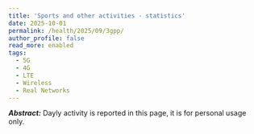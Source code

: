 ```yaml
---
title: 'Sports and other activities - statistics'
date: 2025-10-01
permalink: /health/2025/09/3gpp/
author_profile: false
read_more: enabled
tags:
  - 5G
  - 4G
  - LTE
  - Wireless
  - Real Networks
---
```


***Abstract:*** Dayly activity is reported in this page, it is for personal usage only.

<html>
<head>
	<style>
		h1 {
			text-align: center;
		}
		
		h2 {
			text-align: left;
		}
	</style>
</head>
<script src="https://cdnjs.cloudflare.com/ajax/libs/Chart.js/2.5.0/Chart.min.js"></script>
<body>
<h1>  February 2025 </h1>
<h2>  Activity per day </h2>
<canvas id="myChartPerDay_feb2025" style="width:100%;max-width:600px"></canvas>

<h2>  Activity Accumulated during the entire month </h2>
<canvas id="myChartPerCDF_feb2025" style="width:100%;max-width:600px"></canvas>

<script>


const xValues = 
[  1,  2,  3,  4,  5,  6,  7,  8,  9, 10, 11, 12, 13, 14, 15, 16, 17, 18, 19, 20, 21, 22, 23, 24, 25, 26, 27, 28];
const yCrossCountry = 
[  0,  1,  0,  0,  0,  0,  0,  0,  0,  1,  0,  0,  1,  0,  0,  0,  0,  0,  0,  0,  0,  0,  0,  0,  0,  0,  1,  0];
const ySwimming = 
[  1,0.5,  0,  0,  0,  0,  0,  0,  0,0.5,  0,  0,  1,0.3,  0,  0,  0,  0,  0,  0,  0,  0,  0,  0,  0,  0,  0,  0];
const yGym =
[  0,0.1,  0,  0,  0,  0,  0,  0,  0,  2,  0,  3,  0,  0,  0,  0,  0,  0,  0,  0,  0,  0,  0,  0,  0,  0,  0,  0];


function Arrays_sum(array1, array2) {
  var result = [];

  var ctr = 0;
  var x = 0;

  if (array1.length === 0)
    return "array1 is empty";

  if (array2.length === 0)
    return "array2 is empty";

  while (ctr < array1.length && ctr < array2.length) {
    result.push(array1[ctr] + array2[ctr]);
    ctr++;
  }

  if (ctr === array1.length) {
    for (x = ctr; x < array2.length; x++) {
      result.push(array2[x]);
    }
  } else {
    for (x = ctr; x < array1.length; x++) {
      result.push(array1[x]);
    }
  }

  return result;
};


function Arrays_cdf(array1) {
  var result = [];

  var ctr = 0;
  var x = 0;

  if (array1.length === 0)
    return "array1 is empty";

  while (ctr < array1.length ) {
	if (ctr === 0){
		x = array1[ctr];
		result.push(x);
	}else{
		x = x + array1[ctr];
		result.push(x);
	}
    ctr++;
  }

  return result;
};



new Chart("myChartPerDay_feb2025", {
  type: "line",
  data: {
	labels: xValues,
	datasets: [{ 
	  data: yCrossCountry,
	  borderColor: "red",
	  label: "cross-country",
	  fill: false
	}, { 
	  data: ySwimming,
	  borderColor: "green",
	  label: "swimming",
	  fill: false
	}, { 
	  data: yGym,
	  borderColor: "blue",
	  label: "Gym",
	  fill: false
	}, { 
	  data:  Arrays_sum( Arrays_sum(yCrossCountry,ySwimming), yGym ),
	  borderColor: "black",
	  label: " All activities per day ",
	  fill: false
	  }]
  },
  options: {
	scales: {
	  yAxes: [{
	    scaleLabel: {
		  display: true,
		  labelString: 'Physical Activity per Day (# of Hours)'
		}
	  }],
	  xAxes: [{
	    scaleLabel: {
		  display: true,
		  labelString: 'Days'
		}
	  }]
	}
  }
});



new Chart("myChartPerCDF_feb2025", {
  type: "line",
  data: {
	labels: xValues,
	datasets: [{ 
	  data: Arrays_cdf(yCrossCountry),
	  borderColor: "red",
	  label: "cross-country",
	  fill: false
	}, { 
	  data: Arrays_cdf(ySwimming),
	  borderColor: "green",
	  label: "swimming",
	  fill: false
	}, { 
	  data: Arrays_cdf( yGym),
	  borderColor: "blue",
	  label: "Gym",
	  fill: false
	}, { 
	  data:  Arrays_cdf(  Arrays_sum( Arrays_sum(yCrossCountry,ySwimming), yGym )  ),
	  borderColor: "black",
	  label: "Acculative of all activities ",
	  fill: false
	  }]
  },
  options: {
	scales: {
	  yAxes: [{
	    scaleLabel: {
		  display: true,
		  labelString: 'CDF (# of hours)'
		}
	  }],
	  xAxes: [{
	    scaleLabel: {
		  display: true,
		  labelString: 'Days'
		}
	  }]
	}
  }
});



</script>

<p id="demo"></p>

<p id="demo1"></p>

<p id="demo2"></p>

<script>
function myFunction(p1, p2) {
  return p1 * p2;
}
  
let result = myFunction(4, 3);
document.getElementById("demo").innerHTML = result;
</script>

<script>
function Arrays_sum(array1, array2) {
  return array1 * array2;
}

let output = Arrays_sum(5, 6);
document.getElementById("demo1").innerHTML = output;
</script>

<script>
$(document).ready(function() {

$.get('https://aikonbrasil.github.io/web/files/datos.txt', function(data) {
	let lineas = data.split('\n');
	let etiquetas = [];
	let valores = [];
	let valoress = [1,4,7];

	lineas.forEach(function(linea) {
		let partes = linea.split(',');
		if (partes.length === 2) {
			etiquetas.push(partes[0]);
			valores.push(parseInt(partes[1]));
		}
	})
})
let resultadofinal = valoress.length;
document.getElementById("demo2").innerHTML = resultadofinal;

})
</script>

</body>
</html>


